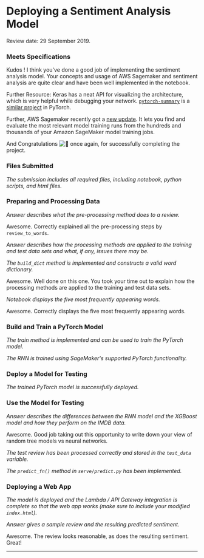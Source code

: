 # Deploying a Sentiment Analysis Model

Review date: 29 September 2019.



### Meets Specifications 

Kudos ! I think you've done a good job of implementing the sentiment analysis model. Your concepts and usage of AWS Sagemaker and sentiment analysis are quite clear and have been well implemented in the notebook.

Further Resource: Keras has a neat API for visualizing the architecture, which is very helpful while debugging your network. [`pytorch-summary`](https://github.com/sksq96/pytorch-summary/) is a [similar project](https://github.com/sksq96/pytorch-summary/) in PyTorch.

Further, AWS Sagemaker recently got a [new update](https://aws.amazon.com/blogs/machine-learning/amazon-sagemaker-now-comes-with-new-capabilities-for-accelerating-machine-learning-experimentation/). It lets you find and evaluate the most relevant model training runs from the hundreds and thousands of your Amazon SageMaker model training jobs.

And Congratulations ![:tada:](https://review.udacity.com/assets/images/emojis/tada.png) once again, for successfully completing the project.



### Files Submitted 

*The submission includes all required files, including notebook, python scripts, and html files.*



### Preparing and Processing Data 

*Answer describes what the pre-processing method does to a review.*

Awesome. Correctly explained all the pre-processing steps by `review_to_words`.

*Answer describes how the processing methods are applied to the training and test data sets and what, if any, issues there may be.*

*The `build_dict` method is implemented and constructs a valid word dictionary.*

Awesome. Well done on this one. You took your time out to explain how the processing methods are applied to the training and test data sets.

*Notebook displays the five most frequently appearing words.*

Awesome. Correctly displays the five most frequently appearing words.



### Build and Train a PyTorch Model 

*The train method is implemented and can be used to train the PyTorch model.*

*The RNN is trained using SageMaker's supported PyTorch functionality.*



### Deploy a Model for Testing 

*The trained PyTorch model is successfully deployed.*



### Use the Model for Testing 

*Answer describes the differences between the RNN model and the XGBoost model and how they perform on the IMDB data.*

Awesome. Good job taking out this opportunity to write down your view of random tree models vs neural networks.

*The test review has been processed correctly and stored in the `test_data` variable.*

*The `predict_fn()` method in `serve/predict.py` has been implemented.*



### Deploying a Web App 

*The model is deployed and the Lambda / API Gateway integration is complete so that the web app works (make sure to include your modified `index.html`).*

*Answer gives a sample review and the resulting predicted sentiment.*

Awesome. The review looks reasonable, as does the resulting sentiment. Great!

---

